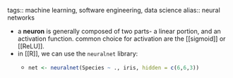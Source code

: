 tags:: machine learning, software engineering, data science
alias:: neural networks

- a **neuron** is generally composed of two parts- a linear portion, and an activation function. common choice for activation are the [[sigmoid]] or [[ReLU]].
- in [[R]], we can use the `neuralnet` library:
	- ```R
	  net <- neuralnet(Species ~ ., iris, hidden = c(6,6,3))
	  ```